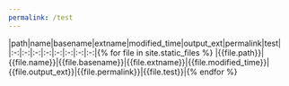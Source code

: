 ```yaml
---
permalink: /test
---
```

|path|name|basename|extname|modified_time|output_ext|permalink|test|
|:-:|:-:|:-:|:-:|:-:|:-:|:-:|:-:|{% for file in site.static_files %}
|{{file.path}}|{{file.name}}|{{file.basename}}|{{file.extname}}|{{file.modified_time}}|{{file.output_ext}}|{{file.permalink}}|{{file.test}}|{% endfor %}
